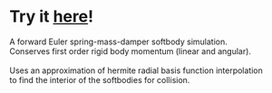 # Try it [here](https://gregtj.github.io/softbody-dynamics/)!

A forward Euler spring-mass-damper softbody simulation.\
Conserves first order rigid body momentum (linear and angular).\
\
Uses an approximation of hermite radial basis function interpolation\
to find the interior of the softbodies for collision.
